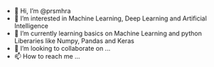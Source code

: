 - 👋 Hi, I’m @prsmhra
- 👀 I’m interested in Machine Learning, Deep Learning and Artificial Intelligence
- 🌱 I’m currently learning basics on Machine Learning and python Liberaries like Numpy, Pandas and Keras
- 💞️ I’m looking to collaborate on ...
- 📫 How to reach me ...

<!---
prsmhra/prsmhra is a ✨ special ✨ repository because its `README.md` (this file) appears on your GitHub profile.
You can click the Preview link to take a look at your changes.
--->
